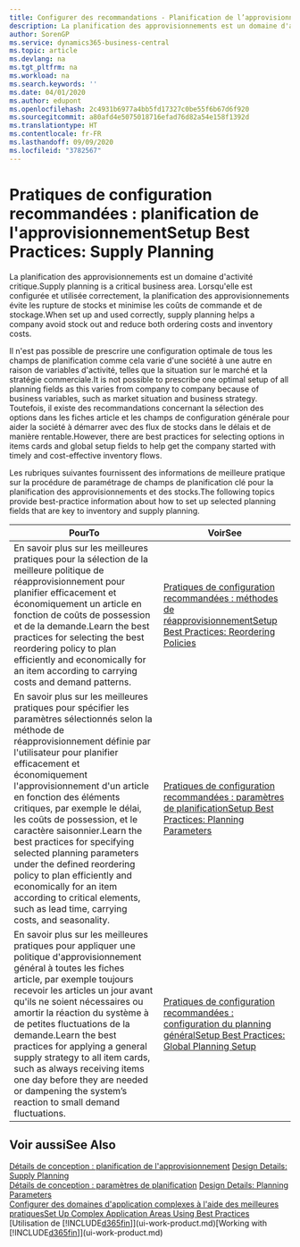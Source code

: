 ```yaml
---
title: Configurer des recommandations - Planification de l’approvisionnement | Microsoft Docs
description: La planification des approvisionnements est un domaine d'activité critique. Lorsqu'elle est configurée et utilisée correctement, la planification des approvisionnements évite les rupture de stocks et minimise les coûts de commande et de stockage.
author: SorenGP
ms.service: dynamics365-business-central
ms.topic: article
ms.devlang: na
ms.tgt_pltfrm: na
ms.workload: na
ms.search.keywords: ''
ms.date: 04/01/2020
ms.author: edupont
ms.openlocfilehash: 2c4931b6977a4bb5fd17327c0be55f6b67d6f920
ms.sourcegitcommit: a80afd4e5075018716efad76d82a54e158f1392d
ms.translationtype: HT
ms.contentlocale: fr-FR
ms.lasthandoff: 09/09/2020
ms.locfileid: "3782567"
---
```

# <a name="setup-best-practices-supply-planning"></a><span data-ttu-id="8f345-104">Pratiques de configuration recommandées : planification de l'approvisionnement</span><span class="sxs-lookup"><span data-stu-id="8f345-104">Setup Best Practices: Supply Planning</span></span>
<span data-ttu-id="8f345-105">La planification des approvisionnements est un domaine d'activité critique.</span><span class="sxs-lookup"><span data-stu-id="8f345-105">Supply planning is a critical business area.</span></span> <span data-ttu-id="8f345-106">Lorsqu'elle est configurée et utilisée correctement, la planification des approvisionnements évite les rupture de stocks et minimise les coûts de commande et de stockage.</span><span class="sxs-lookup"><span data-stu-id="8f345-106">When set up and used correctly, supply planning helps a company avoid stock out and reduce both ordering costs and inventory costs.</span></span>  

 <span data-ttu-id="8f345-107">Il n'est pas possible de prescrire une configuration optimale de tous les champs de planification comme cela varie d'une société à une autre en raison de variables d'activité, telles que la situation sur le marché et la stratégie commerciale.</span><span class="sxs-lookup"><span data-stu-id="8f345-107">It is not possible to prescribe one optimal setup of all planning fields as this varies from company to company because of business variables, such as market situation and business strategy.</span></span> <span data-ttu-id="8f345-108">Toutefois, il existe des recommandations concernant la sélection des options dans les fiches article et les champs de configuration générale pour aider la société à démarrer avec des flux de stocks dans le délais et de manière rentable.</span><span class="sxs-lookup"><span data-stu-id="8f345-108">However, there are best practices for selecting options in items cards and global setup fields to help get the company started with timely and cost-effective inventory flows.</span></span>  

 <span data-ttu-id="8f345-109">Les rubriques suivantes fournissent des informations de meilleure pratique sur la procédure de paramétrage de champs de planification clé pour la planification des approvisionnements et des stocks.</span><span class="sxs-lookup"><span data-stu-id="8f345-109">The following topics provide best-practice information about how to set up selected planning fields that are key to inventory and supply planning.</span></span>  

|<span data-ttu-id="8f345-110">**Pour**</span><span class="sxs-lookup"><span data-stu-id="8f345-110">**To**</span></span>|<span data-ttu-id="8f345-111">**Voir**</span><span class="sxs-lookup"><span data-stu-id="8f345-111">**See**</span></span>|  
|------------|-------------|  
|<span data-ttu-id="8f345-112">En savoir plus sur les meilleures pratiques pour la sélection de la meilleure politique de réapprovisionnement pour planifier efficacement et économiquement un article en fonction de coûts de possession et de la demande.</span><span class="sxs-lookup"><span data-stu-id="8f345-112">Learn the best practices for selecting the best reordering policy to plan efficiently and economically for an item according to carrying costs and demand patterns.</span></span>|[<span data-ttu-id="8f345-113">Pratiques de configuration recommandées : méthodes de réapprovisionnement</span><span class="sxs-lookup"><span data-stu-id="8f345-113">Setup Best Practices: Reordering Policies</span></span>](setup-best-practices-reordering-policies.md)|  
|<span data-ttu-id="8f345-114">En savoir plus sur les meilleures pratiques pour spécifier les paramètres sélectionnés selon la méthode de réapprovisionnement définie par l'utilisateur pour planifier efficacement et économiquement l'approvisionnement d'un article en fonction des éléments critiques, par exemple le délai, les coûts de possession, et le caractère saisonnier.</span><span class="sxs-lookup"><span data-stu-id="8f345-114">Learn the best practices for specifying selected planning parameters under the defined reordering policy to plan efficiently and economically for an item according to critical elements, such as lead time, carrying costs, and seasonality.</span></span>|[<span data-ttu-id="8f345-115">Pratiques de configuration recommandées : paramètres de planification</span><span class="sxs-lookup"><span data-stu-id="8f345-115">Setup Best Practices: Planning Parameters</span></span>](setup-best-practices-planning-parameters.md)|  
|<span data-ttu-id="8f345-116">En savoir plus sur les meilleures pratiques pour appliquer une politique d'approvisionnement général à toutes les fiches article, par exemple toujours recevoir les articles un jour avant qu'ils ne soient nécessaires ou amortir la réaction du système à de petites fluctuations de la demande.</span><span class="sxs-lookup"><span data-stu-id="8f345-116">Learn the best practices for applying a general supply strategy to all item cards, such as always receiving items one day before they are needed or dampening the system’s reaction to small demand fluctuations.</span></span>|[<span data-ttu-id="8f345-117">Pratiques de configuration recommandées : configuration du planning général</span><span class="sxs-lookup"><span data-stu-id="8f345-117">Setup Best Practices: Global Planning Setup</span></span>](setup-best-practices-global-planning-setup.md)|  

## <a name="see-also"></a><span data-ttu-id="8f345-118">Voir aussi</span><span class="sxs-lookup"><span data-stu-id="8f345-118">See Also</span></span>  
 <span data-ttu-id="8f345-119">[Détails de conception : planification de l'approvisionnement](design-details-supply-planning.md) </span><span class="sxs-lookup"><span data-stu-id="8f345-119">[Design Details: Supply Planning](design-details-supply-planning.md) </span></span>  
 <span data-ttu-id="8f345-120">[Détails de conception : paramètres de planification](design-details-planning-parameters.md) </span><span class="sxs-lookup"><span data-stu-id="8f345-120">[Design Details: Planning Parameters](design-details-planning-parameters.md) </span></span>  
 [<span data-ttu-id="8f345-121">Configurer des domaines d'application complexes à l'aide des meilleures pratiques</span><span class="sxs-lookup"><span data-stu-id="8f345-121">Set Up Complex Application Areas Using Best Practices</span></span>](set-up-complex-application-areas-using-best-practices.md)  
 <span data-ttu-id="8f345-122">[Utilisation de [!INCLUDE[d365fin](includes/d365fin_md.md)]](ui-work-product.md)</span><span class="sxs-lookup"><span data-stu-id="8f345-122">[Working with [!INCLUDE[d365fin](includes/d365fin_md.md)]](ui-work-product.md)</span></span>
